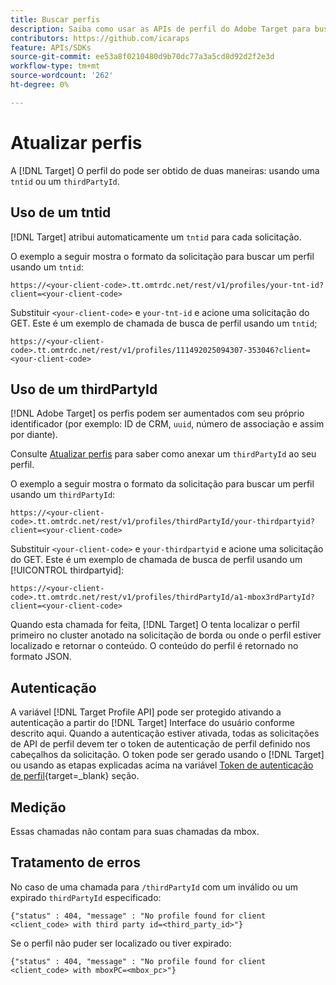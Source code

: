 ```yaml
---
title: Buscar perfis
description: Saiba como usar as APIs de perfil do Adobe Target para buscar dados do visitante para usar no [!DNL Target].
contributors: https://github.com/icaraps
feature: APIs/SDKs
source-git-commit: ee53a8f0210480d9b70dc77a3a5cd8d92d2f2e3d
workflow-type: tm+mt
source-wordcount: '262'
ht-degree: 0%

---
```


# Atualizar perfis

A [!DNL Target] O perfil do pode ser obtido de duas maneiras: usando uma `tntid` ou um `thirdPartyId`.

## Uso de um tntid

[!DNL Target] atribui automaticamente um `tntid` para cada solicitação.

O exemplo a seguir mostra o formato da solicitação para buscar um perfil usando um `tntid`:

```
https://<your-client-code>.tt.omtrdc.net/rest/v1/profiles/your-tnt-id?client=<your-client-code>
```

Substituir `<your-client-code>` e `your-tnt-id` e acione uma solicitação do GET. Este é um exemplo de chamada de busca de perfil usando um `tntid`;

```
https://<your-client-code>.tt.omtrdc.net/rest/v1/profiles/111492025094307-353046?client=<your-client-code>
```

## Uso de um thirdPartyId

[!DNL Adobe Target] os perfis podem ser aumentados com seu próprio identificador (por exemplo: ID de CRM, `uuid`, número de associação e assim por diante).

Consulte [Atualizar perfis](/help/dev/administer/profile-api/profile-api-overview.md) para saber como anexar um `thirdPartyId` ao seu perfil.

O exemplo a seguir mostra o formato da solicitação para buscar um perfil usando um `thirdPartyId`:

```
https://<your-client-code>.tt.omtrdc.net/rest/v1/profiles/thirdPartyId/your-thirdpartyid?client=<your-client-code>
```

Substituir `<your-client-code>` e `your-thirdpartyid` e acione uma solicitação do GET. Este é um exemplo de chamada de busca de perfil usando um [!UICONTROL thirdpartyid]:

```
https://<your-client-code>.tt.omtrdc.net/rest/v1/profiles/thirdPartyId/a1-mbox3rdPartyId?client=<your-client-code>
```

Quando esta chamada for feita, [!DNL Target] O tenta localizar o perfil primeiro no cluster anotado na solicitação de borda ou onde o perfil estiver localizado e retornar o conteúdo. O conteúdo do perfil é retornado no formato JSON.

## Autenticação

A variável [!DNL Target Profile API] pode ser protegido ativando a autenticação a partir do [!DNL Target] Interface do usuário conforme descrito aqui. Quando a autenticação estiver ativada, todas as solicitações de API de perfil devem ter o token de autenticação de perfil definido nos cabeçalhos da solicitação. O token pode ser gerado usando o [!DNL Target] ou usando as etapas explicadas acima na variável [Token de autenticação de perfil](https://developers.adobetarget.com/api/#authentication-tokens){target=_blank} seção.

## Medição

Essas chamadas não contam para suas chamadas da mbox.

## Tratamento de erros

No caso de uma chamada para `/thirdPartyId` com um inválido ou um expirado `thirdPartyId` especificado:

```
{"status" : 404, "message" : "No profile found for client <client_code> with third party id=<third_party_id>"}
```

Se o perfil não puder ser localizado ou tiver expirado:

```
{"status" : 404, "message" : "No profile found for client <client_code> with mboxPC=<mbox_pc>"}
```
